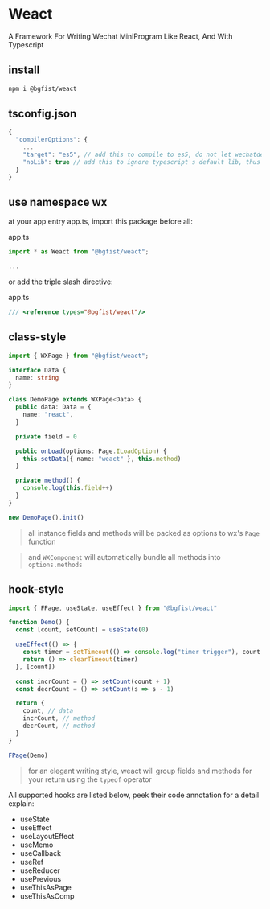 # Weact

A Framework For Writing Wechat MiniProgram Like React, And With Typescript

## install
```bash
npm i @bgfist/weact
```

## tsconfig.json

```js
{
  "compilerOptions": {
    ...
    "target": "es5", // add this to compile to es5, do not let wechatdevtools compile for you
    "noLib": true // add this to ignore typescript's default lib, thus all ES6 api come from this package
  }
}
```

## use namespace wx
at your app entry app.ts, import this package before all:

app.ts
```ts
import * as Weact from "@bgfist/weact";

...
```

or add the triple slash directive:

app.ts
```ts
/// <reference types="@bgfist/weact"/>

```

## class-style
```ts
import { WXPage } from "@bgfist/weact";

interface Data {
  name: string
}

class DemoPage extends WXPage<Data> {
  public data: Data = {
    name: "react",
  }

  private field = 0

  public onLoad(options: Page.ILoadOption) {
    this.setData({ name: "weact" }, this.method)
  }

  private method() {
    console.log(this.field++)
  }
}

new DemoPage().init()
```

> all instance fields and methods will be packed as options to wx's `Page` function

> and `WXComponent` will automatically bundle all methods into `options.methods`

## hook-style
```ts
import { FPage, useState, useEffect } from "@bgfist/weact"

function Demo() {
  const [count, setCount] = useState(0)

  useEffect(() => {
    const timer = setTimeout(() => console.log("timer trigger"), count * 1000)
    return () => clearTimeout(timer)
  }, [count])

  const incrCount = () => setCount(count + 1)
  const decrCount = () => setCount(s => s - 1)

  return {
    count, // data
    incrCount, // method
    decrCount, // method
  }
}

FPage(Demo)
```

> for an elegant writing style, weact will group fields and methods for your return using the `typeof` operator

All supported hooks are listed below, peek their code annotation for a detail explain: 

- useState
- useEffect
- useLayoutEffect
- useMemo
- useCallback
- useRef
- useReducer
- usePrevious
- useThisAsPage
- useThisAsComp
